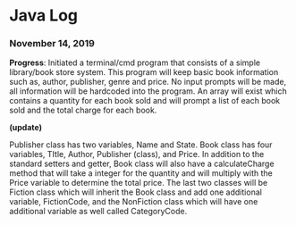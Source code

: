<!--
### Day 0: February 30, 2016 (Example 2)
##### (delete me or comment me out)

**Today's Progress**: Fixed CSS, worked on canvas functionality for the app.

**Thoughts**: I really struggled with CSS, but, overall, I feel like I am slowly getting better at it. Canvas is still new for me, but I managed to figure out some basic functionality.

**Link(s) to work**: [Calculator App](http://www.example.com)
-->

# Java Log

### November 14, 2019

**Progress**: Initiated a terminal/cmd program that consists of a simple library/book store system. This program will keep basic book information such as, author, publisher, genre and price. No input prompts will be made, all information will be hardcoded into the program. An array will exist which contains a quantity for each book sold and will prompt a list of each book sold and the total charge for each book.

**(update)**

Publisher class has two variables, Name and State. Book class has four variables, TItle, Author, Publisher (class), and Price. In addition to the standard setters and getter, Book class will also have a calculateCharge method that will take a integer for the quantity and will multiply with the Price variable to determine the total price. The last two classes will be Fiction class which will inherit the Book class and add one additional variable, FictionCode, and the NonFiction class which will have one additional variable as well called CategoryCode.
